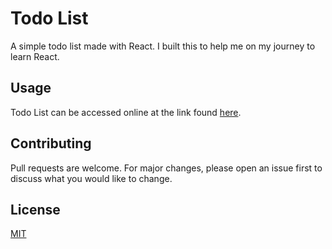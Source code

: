 # Todo List

A simple todo list made with React. I built this to help me on my journey to learn React.

## Usage

Todo List can be accessed online at the link found [here](https://ismaelt140-todo-list.netlify.app/).

## Contributing

Pull requests are welcome. For major changes, please open an issue first to discuss what you would like to change.

## License

[MIT](https://choosealicense.com/licenses/mit/)
